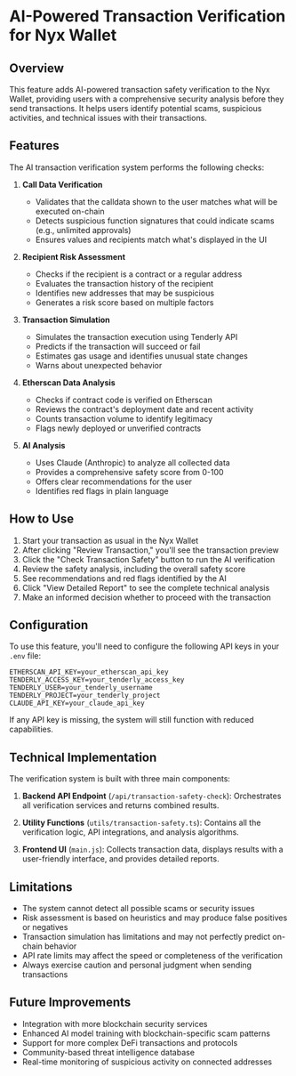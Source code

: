 # AI-Powered Transaction Verification for Nyx Wallet

## Overview

This feature adds AI-powered transaction safety verification to the Nyx Wallet, providing users with a comprehensive security analysis before they send transactions. It helps users identify potential scams, suspicious activities, and technical issues with their transactions.

## Features

The AI transaction verification system performs the following checks:

1. **Call Data Verification**
   - Validates that the calldata shown to the user matches what will be executed on-chain
   - Detects suspicious function signatures that could indicate scams (e.g., unlimited approvals)
   - Ensures values and recipients match what's displayed in the UI

2. **Recipient Risk Assessment**
   - Checks if the recipient is a contract or a regular address
   - Evaluates the transaction history of the recipient
   - Identifies new addresses that may be suspicious
   - Generates a risk score based on multiple factors

3. **Transaction Simulation**
   - Simulates the transaction execution using Tenderly API
   - Predicts if the transaction will succeed or fail
   - Estimates gas usage and identifies unusual state changes
   - Warns about unexpected behavior

4. **Etherscan Data Analysis**
   - Checks if contract code is verified on Etherscan
   - Reviews the contract's deployment date and recent activity
   - Counts transaction volume to identify legitimacy
   - Flags newly deployed or unverified contracts

5. **AI Analysis**
   - Uses Claude (Anthropic) to analyze all collected data
   - Provides a comprehensive safety score from 0-100
   - Offers clear recommendations for the user
   - Identifies red flags in plain language

## How to Use

1. Start your transaction as usual in the Nyx Wallet
2. After clicking "Review Transaction," you'll see the transaction preview
3. Click the "Check Transaction Safety" button to run the AI verification
4. Review the safety analysis, including the overall safety score
5. See recommendations and red flags identified by the AI
6. Click "View Detailed Report" to see the complete technical analysis
7. Make an informed decision whether to proceed with the transaction

## Configuration

To use this feature, you'll need to configure the following API keys in your `.env` file:

```
ETHERSCAN_API_KEY=your_etherscan_api_key
TENDERLY_ACCESS_KEY=your_tenderly_access_key
TENDERLY_USER=your_tenderly_username
TENDERLY_PROJECT=your_tenderly_project
CLAUDE_API_KEY=your_claude_api_key
```

If any API key is missing, the system will still function with reduced capabilities.

## Technical Implementation

The verification system is built with three main components:

1. **Backend API Endpoint** (`/api/transaction-safety-check`): Orchestrates all verification services and returns combined results.

2. **Utility Functions** (`utils/transaction-safety.ts`): Contains all the verification logic, API integrations, and analysis algorithms.

3. **Frontend UI** (`main.js`): Collects transaction data, displays results with a user-friendly interface, and provides detailed reports.

## Limitations

- The system cannot detect all possible scams or security issues
- Risk assessment is based on heuristics and may produce false positives or negatives
- Transaction simulation has limitations and may not perfectly predict on-chain behavior
- API rate limits may affect the speed or completeness of the verification
- Always exercise caution and personal judgment when sending transactions

## Future Improvements

- Integration with more blockchain security services
- Enhanced AI model training with blockchain-specific scam patterns
- Support for more complex DeFi transactions and protocols
- Community-based threat intelligence database
- Real-time monitoring of suspicious activity on connected addresses 